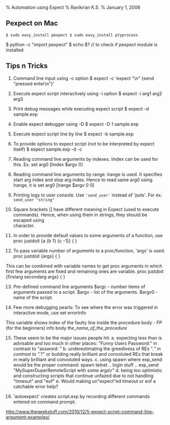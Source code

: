 % Automation using Expect
% Ravikiran K.S.
% January 1, 2006

## Pexpect on Mac

``
$ sudo easy_install pexpect
$ sudo easy_install ptyprocess
``

$ python -c "import pexpect"
$ echo $?                           // to check if pexpect module is installed

## Tips n Tricks

1. Command line input using -c option
$ expect -c 'expect "\n" {send "pressed enter\n"}'

2. Execute expect script interactively using -i option
$ expect -i arg1 arg2 arg3

3. Print debug messages while executing expect script
$ expect -d sample.exp

4. Enable expect debugger using -D
$ expect -D 1 sample.exp

5. Execute expect script line by line
$ expect -b sample.exp

6. To provide options to expect script (not to be interpreted by expect itself)
$ expect sample.exp -d -c

7. Reading command line arguments by indexes. lindex can be used for this. Ex.
set arg0 [lindex $argv 0]

8. Reading command line arguments by range. lrange is used. It specifies start
arg index and stop arg index.  Hence to read same arg0 using lrange, it is
set arg0 [lrange $argv 0 0]

9. Printing logs to user console. Use ``'send_user'`` instead of 'puts'. For ex.
``send_user "string"``

10. Square brackets [] have different meaning in Expect (used to execute
commands). Hence, when using them in strings, they should be escaped using \
character.

11. In order to provide default values to some arguments of a function, use
proc justdoit {a {b 1} {c -1}} {
}

12. To pass variable number of arguments to a proc/function, 'args' is used.
proc justdoit {args} {
}

This can be combined with variable names to get proc arguments in which first
few arguments are fixed and remaining ones are variable.
proc justdoit {firstarg secondarg args} {
}

13. Pre-defined command line arguments
$argc - number items of arguments passed to a script.
$argv - list of the arguments.
$argv0 - name of the script.

14. Few more debugging pearls:
To see where the error was triggered in interactive mode, use
    set errorInfo

This variable shows index of the faulty line inside the procedure body - FP (for the beginners)
    info body _the_name_of_the_procedure_

15. These seem to be the major issues people hit:
    a. expecting less than is advisable and too much in other places:
            "Funny Users Password:" in contrast to "assword: "
    b. underestimating the greediness of REs
            ".*"  in contrast to ".*?"
            or building really brilliant and convoluted REs
            that break in really brilliant and convoluted ways.
    c. using spawn where exp_send would be the proper command:
            spawn telnet
            .. login stuff ..
            exp_send "MySuperDuperRemoteScript with some args\r"
    d. being too optimistic and constructing scripts that continue unfazed due
        to not handling  "timeout" and "eof"
    e. Would making un"expect"ed timeout or eof a catchable error help?

16. 'autoexpect' creates script.exp by recording different commands entered on
command prompt.

http://www.thegeekstuff.com/2010/12/5-expect-script-command-line-argument-examples/
